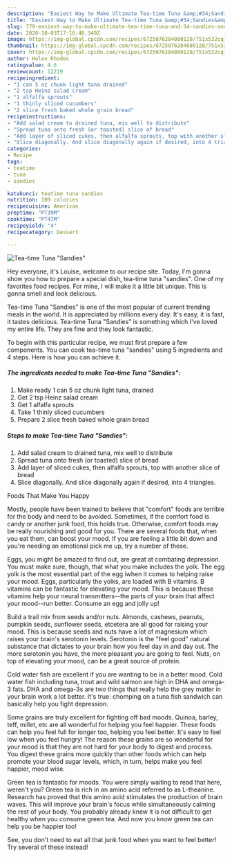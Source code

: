 ```yaml
---
description: "Easiest Way to Make Ultimate Tea-time Tuna &amp;#34;Sandies&amp;#34;"
title: "Easiest Way to Make Ultimate Tea-time Tuna &amp;#34;Sandies&amp;#34;"
slug: 779-easiest-way-to-make-ultimate-tea-time-tuna-and-34-sandies-and-34
date: 2020-10-03T17:16:46.349Z
image: https://img-global.cpcdn.com/recipes/6725076284080128/751x532cq70/tea-time-tuna-sandies-recipe-main-photo.jpg
thumbnail: https://img-global.cpcdn.com/recipes/6725076284080128/751x532cq70/tea-time-tuna-sandies-recipe-main-photo.jpg
cover: https://img-global.cpcdn.com/recipes/6725076284080128/751x532cq70/tea-time-tuna-sandies-recipe-main-photo.jpg
author: Helen Rhodes
ratingvalue: 4.6
reviewcount: 12219
recipeingredient:
- "1 can 5 oz chunk light tuna drained"
- "2 tsp Heinz salad cream"
- "1 alfalfa sprouts"
- "1 thinly sliced cucumbers"
- "2 slice fresh baked whole grain bread"
recipeinstructions:
- "Add salad cream to drained tuna, mix well to distribute"
- "Spread tuna onto fresh (or toasted) slice of bread"
- "Add layer of sliced cukes, then alfalfa sprouts, top with another slice of bread"
- "Slice diagonally. And slice diagonally again if desired, into 4 triangles."
categories:
- Recipe
tags:
- teatime
- tuna
- sandies

katakunci: teatime tuna sandies 
nutrition: 109 calories
recipecuisine: American
preptime: "PT39M"
cooktime: "PT47M"
recipeyield: "4"
recipecategory: Dessert

---
```



![Tea-time Tuna &#34;Sandies&#34;](https://img-global.cpcdn.com/recipes/6725076284080128/751x532cq70/tea-time-tuna-sandies-recipe-main-photo.jpg)

Hey everyone, it's Louise, welcome to our recipe site. Today, I'm gonna show you how to prepare a special dish, tea-time tuna &#34;sandies&#34;. One of my favorites food recipes. For mine, I will make it a little bit unique. This is gonna smell and look delicious.

Tea-time Tuna &#34;Sandies&#34; is one of the most popular of current trending meals in the world. It is appreciated by millions every day. It's easy, it is fast, it tastes delicious. Tea-time Tuna &#34;Sandies&#34; is something which I've loved my entire life. They are fine and they look fantastic.




To begin with this particular recipe, we must first prepare a few components. You can cook tea-time tuna &#34;sandies&#34; using 5 ingredients and 4 steps. Here is how you can achieve it.

<!--inarticleads1-->

##### The ingredients needed to make Tea-time Tuna &#34;Sandies&#34;:

1. Make ready 1 can 5 oz chunk light tuna, drained
1. Get 2 tsp Heinz salad cream
1. Get 1 alfalfa sprouts
1. Take 1 thinly sliced cucumbers
1. Prepare 2 slice fresh baked whole grain bread




<!--inarticleads2-->

##### Steps to make Tea-time Tuna &#34;Sandies&#34;:

1. Add salad cream to drained tuna, mix well to distribute
1. Spread tuna onto fresh (or toasted) slice of bread
1. Add layer of sliced cukes, then alfalfa sprouts, top with another slice of bread
1. Slice diagonally. And slice diagonally again if desired, into 4 triangles.




Foods That Make You Happy


Mostly, people have been trained to believe that "comfort" foods are terrible for the body and need to be avoided. Sometimes, if the comfort food is candy or another junk food, this holds true. Otherwise, comfort foods may be really nourishing and good for you. There are several foods that, when you eat them, can boost your mood. If you are feeling a little bit down and you're needing an emotional pick me up, try a number of these.

Eggs, you might be amazed to find out, are great at combating depression. You must make sure, though, that what you make includes the yolk. The egg yolk is the most essential part of the egg iwhen it comes to helping raise your mood. Eggs, particularly the yolks, are loaded with B vitamins. B vitamins can be fantastic for elevating your mood. This is because these vitamins help your neural transmitters--the parts of your brain that affect your mood--run better. Consume an egg and jolly up!

Build a trail mix from seeds and/or nuts. Almonds, cashews, peanuts, pumpkin seeds, sunflower seeds, etcetera are all good for raising your mood. This is because seeds and nuts have a lot of magnesium which raises your brain's serotonin levels. Serotonin is the "feel good" natural substance that dictates to your brain how you feel day in and day out. The more serotonin you have, the more pleasant you are going to feel. Nuts, on top of elevating your mood, can be a great source of protein.

Cold water fish are excellent if you are wanting to be in a better mood. Cold water fish including tuna, trout and wild salmon are high in DHA and omega-3 fats. DHA and omega-3s are two things that really help the grey matter in your brain work a lot better. It's true: chomping on a tuna fish sandwich can basically help you fight depression. 

Some grains are truly excellent for fighting off bad moods. Quinoa, barley, teff, millet, etc are all wonderful for helping you feel happier. These foods can help you feel full for longer too, helping you feel better. It's easy to feel low when you feel hungry! The reason these grains are so wonderful for your mood is that they are not hard for your body to digest and process. You digest these grains more quickly than other foods which can help promote your blood sugar levels, which, in turn, helps make you feel happier, mood wise.

Green tea is fantastic for moods. You were simply waiting to read that here, weren't you? Green tea is rich in an amino acid referred to as L-theanine. Research has proved that this amino acid stimulates the production of brain waves. This will improve your brain's focus while simultaneously calming the rest of your body. You probably already knew it is not difficult to get healthy when you consume green tea. And now you know green tea can help you be happier too!

See, you don't need to eat all that junk food when you want to feel better! Try several of these instead!

